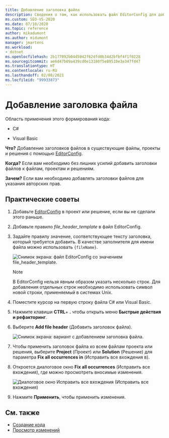 ```yaml
---
title: Добавление заголовка файла
description: Сведения о том, как использовать файл EditorConfig для добавления заголовков файлов в существующие файлы, проекты и решения.
ms.custom: SEO-VS-2020
ms.date: 07/10/2020
ms.topic: reference
author: mikadumont
ms.author: midumont
manager: jmartens
ms.workload:
- dotnet
ms.openlocfilehash: 2b177092b04d5042f62dfd0b34d2bfbf4f1f0228
ms.sourcegitcommit: ae6d47b09a439cd0e13180f5e89510e3e347fd47
ms.translationtype: HT
ms.contentlocale: ru-RU
ms.lasthandoff: 02/08/2021
ms.locfileid: "99933873"
---
```

# <a name="add-file-header"></a>Добавление заголовка файла

Область применения этого формирования кода:

- C#

- Visual Basic

**Что?** Добавление заголовков файлов в существующие файлы, проекты и решения с помощью [EditorConfig](../create-portable-custom-editor-options.md#add-an-editorconfig-file-to-a-project).

**Когда?** Если вам необходимо без лишних усилий добавить заголовки файлов к файлам, проектам и решениям.

**Зачем?** Если вам необходимо добавлять заголовки файлов для указания авторских прав. 

## <a name="how-to"></a>Практические советы

1. Добавьте [EditorConfig](../create-portable-custom-editor-options.md#add-an-editorconfig-file-to-a-project) в проект или решение, если вы не сделали этого раньше.

2. Добавьте правило *file_header_template* в файл EditorConfig.

3. Задайте правилу значение, соответствующее тексту заголовка, который требуется добавить. В качестве заполнителя для имени файла можно использовать `{fileName}`.

    ![Снимок экрана: файл EditorConfig со значением file_header_template.](media/add-file-header-rule.png)

    > [!NOTE]
    > В EditorConfig нельзя явным образом указать несколько строк. Для добавления отдельных строк необходимо использовать символ новой строки, применяемый в системах Unix.

4. Поместите курсор на первую строку файла C# или Visual Basic.

5. Нажмите клавиши **CTRL**+ **.** чтобы открыть меню **Быстрые действия и рефакторинг**.

6. Выберите **Add file header** (Добавить заголовок файла). 

    ![Снимок экрана: вариант с добавлением заголовка файла.](media/add-file-header.png)

7. Чтобы применить заголовок файла ко всем файлам проекта или решения, выберите **Project** (Проект) или **Solution** (Решение) для параметра **Fix all occurrences in** (Исправить все вхождения в).

8. Откроется диалоговое окно **Fix all occurrences** (Исправить все вхождения), где можно просмотреть вносимые изменения.

    ![Диалоговое окно Исправить все вхождения (Исправить все вхождения)](media/file-header-preview-changes.png)

8. Нажмите **Применить**, чтобы применить изменения.

## <a name="see-also"></a>См. также

- [Создание кода](../code-generation-in-visual-studio.md)
- [Просмотр изменений](../../ide/preview-changes.md)